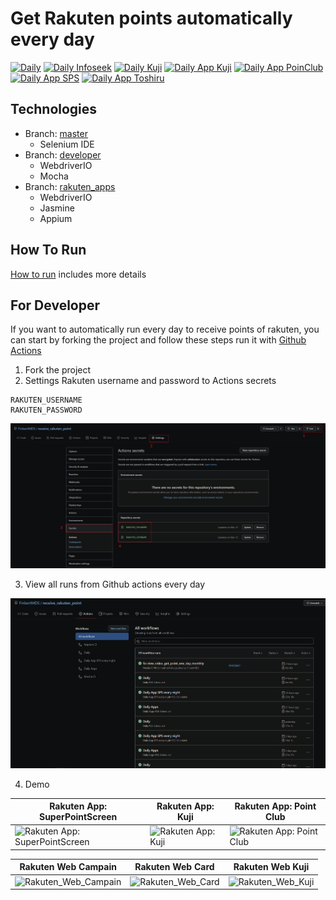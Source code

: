 # Get Rakuten points automatically every day
[![Daily](https://github.com/FinbertMDS/receive_rakuten_point/workflows/Daily/badge.svg)](https://github.com/FinbertMDS/receive_rakuten_point/actions/workflows/daily.yml)
[![Daily Infoseek](https://github.com/FinbertMDS/receive_rakuten_point/workflows/Daily%20Infoseek/badge.svg)](https://github.com/FinbertMDS/receive_rakuten_point/actions/workflows/daily_infoseek.yml)
[![Daily Kuji](https://github.com/FinbertMDS/receive_rakuten_point/workflows/Daily%20Kuji/badge.svg)](https://github.com/FinbertMDS/receive_rakuten_point/actions/workflows/daily_kuji.yml)
[![Daily App Kuji](https://github.com/FinbertMDS/receive_rakuten_point/workflows/Daily%20App%20Kuji/badge.svg)](https://github.com/FinbertMDS/receive_rakuten_point/actions/workflows/daily_rakuten_kuji.yml)
[![Daily App PoinClub](https://github.com/FinbertMDS/receive_rakuten_point/workflows/Daily%20App%20PoinClub/badge.svg)](https://github.com/FinbertMDS/receive_rakuten_point/actions/workflows/daily_rakuten_pointclub.yml)
[![Daily App SPS](https://github.com/FinbertMDS/receive_rakuten_point/workflows/Daily%20App%20SPS/badge.svg)](https://github.com/FinbertMDS/receive_rakuten_point/actions/workflows/daily_rakuten_sps.yml)
[![Daily App Toshiru](https://github.com/FinbertMDS/receive_rakuten_point/workflows/Daily%20App%20Toshiru/badge.svg)](https://github.com/FinbertMDS/receive_rakuten_point/actions/workflows/daily_rakuten_toshiru.yml)
## Technologies
- Branch: [master](https://github.com/FinbertMDS/receive_rakuten_point/tree/master)
  - Selenium IDE
- Branch: [developer](https://github.com/FinbertMDS/receive_rakuten_point/tree/developer)
  - WebdriverIO
  - Mocha
- Branch: [rakuten_apps](https://github.com/FinbertMDS/receive_rakuten_point/tree/rakuten_apps)
  - WebdriverIO
  - Jasmine
  - Appium


## How To Run
[How to run](HOW-TO-RUN.md) includes more details

## For Developer
If you want to automatically run every day to receive points of rakuten, you can start by forking the project and follow these steps run it with [Github Actions](https://github.com/features/actions)

1. Fork the project
2. Settings Rakuten username and password to Actions secrets

  ```
  RAKUTEN_USERNAME
  RAKUTEN_PASSWORD
  ```

  ![Github actions guide](./images/github_actions_guide.png)

3. View all runs from Github actions every day

  ![Github actions guide](./images/github_actions_run.png)


4. Demo

Rakuten App: SuperPointScreen | Rakuten App: Kuji | Rakuten App: Point Club
---------|----------|---------
 ![Rakuten App: SuperPointScreen](images/Rakuten_SuperPointScreen.gif)  | ![Rakuten App: Kuji](images/Rakuten_Kuji.gif)  | ![Rakuten App: Point Club](images/Rakuten_PointClub.gif)

Rakuten Web Campain | Rakuten Web Card | Rakuten Web Kuji
---------|----------|---------
![Rakuten_Web_Campain](images/Rakuten_Web_Campain.gif)  | ![Rakuten_Web_Card](images/Rakuten_Web_Card.gif)  | ![Rakuten_Web_Kuji](images/Rakuten_Web_Kuji.gif)
